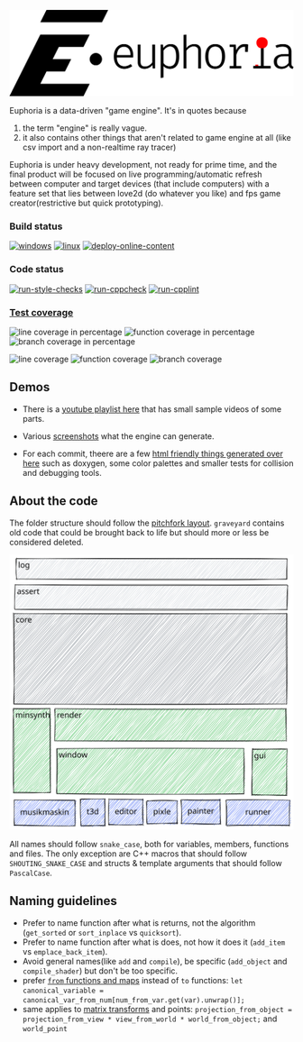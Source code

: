 ![euphoria logo](data/branding/euphoria-logo-1280.png)

Euphoria is a data-driven "game engine". It's in quotes because

1. the term "engine" is really vague.
2. it also contains other things that aren't related to game engine at all (like csv import and a non-realtime ray tracer)

Euphoria is under heavy development, not ready for prime time, and the final product will be focused on live programming/automatic refresh between computer and target devices (that include computers) with a feature set that lies between love2d (do whatever you like) and fps game creator(restrictive but quick prototyping).

### Build status
[![windows](https://github.com/madeso/euphoria/actions/workflows/windows.yml/badge.svg)](https://github.com/madeso/euphoria/actions/workflows/windows.yml)
[![linux](https://github.com/madeso/euphoria/actions/workflows/linux.yml/badge.svg)](https://github.com/madeso/euphoria/actions/workflows/linux.yml)
[![deploy-online-content](https://github.com/madeso/euphoria/actions/workflows/deploy-online-content.yml/badge.svg)](https://github.com/madeso/euphoria/actions/workflows/deploy-online-content.yml)

### Code status
[![run-style-checks](https://github.com/madeso/euphoria/actions/workflows/run-style-checks.yml/badge.svg)](https://github.com/madeso/euphoria/actions/workflows/run-style-checks.yml)
[![run-cppcheck](https://github.com/madeso/euphoria/actions/workflows/run-cppcheck.yml/badge.svg)](https://github.com/madeso/euphoria/actions/workflows/run-cppcheck.yml)
[![run-cpplint](https://github.com/madeso/euphoria/actions/workflows/run-cpplint.yml/badge.svg)](https://github.com/madeso/euphoria/actions/workflows/run-cpplint.yml)

### [Test coverage](https://madeso.github.io/euphoria/coverage.html)

![line coverage in percentage](https://madeso.github.io/euphoria/line_percentage.svg)
![function coverage in percentage](https://madeso.github.io/euphoria/function_percentage.svg)
![branch coverage in percentage](https://madeso.github.io/euphoria/branch_percentage.svg)

![line coverage](https://madeso.github.io/euphoria/line.svg)
![function coverage](https://madeso.github.io/euphoria/function.svg)
![branch coverage](https://madeso.github.io/euphoria/branch.svg)


## Demos
* There is a [youtube playlist here](https://www.youtube.com/playlist?list=PLLZf3o2GDQ_iTb2AjfPWNMu0IPSetTOhx) that has small sample videos of some parts.

* Various [screenshots](data/screenshots.md) what the engine can generate.

* For each commit, theere are a few [html friendly things generated over here](https://i.madeso.me/euphoria/) such as doxygen, some color palettes and smaller tests for collision and debugging tools.


## About the code

The folder structure should follow the [pitchfork layout](https://github.com/vector-of-bool/pitchfork). `graveyard` contains old code that could be brought back to life but should more or less be considered deleted.

![project layout](./docs/euphoria.excalidraw.svg)

All names should follow `snake_case`, both for variables, members, functions and files. The only exception are C++ macros that should follow `SHOUTING_SNAKE_CASE` and structs & template arguments that should follow `PascalCase`.

## Naming guidelines
* Prefer to name function after what is returns, not the algorithm (`get_sorted` or `sort_inplace` vs `quicksort`).
* Prefer to name function after what is does, not how it does it (`add_item` vs `emplace_back_item`).
* Avoid general names(like `add` and `compile`), be specific (`add_object` and `compile_shader`) but don't be too specific.
* prefer [`from` functions and maps](https://lesleylai.info/en/from-vs-to/) instead of `to` functions: `let canonical_variable = canonical_var_from_num[num_from_var.get(var).unwrap()];`
* same applies to [matrix transforms](https://www.sebastiansylvan.com/post/matrix_naming_convention/) and points: `projection_from_object = projection_from_view * view_from_world * world_from_object;` and `world_point`
